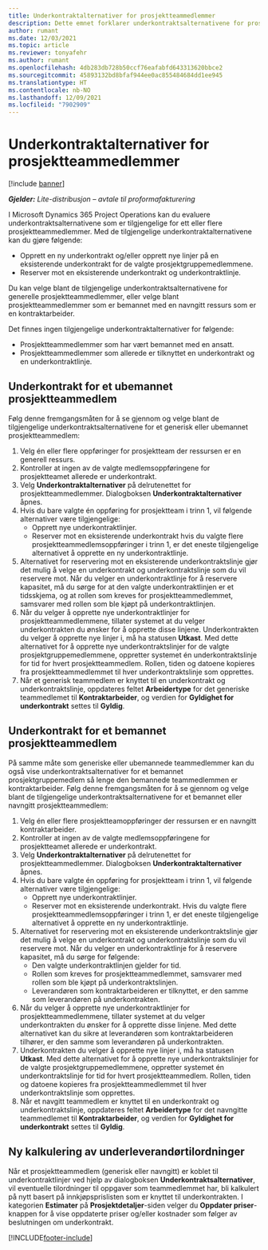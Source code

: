 ```yaml
---
title: Underkontraktalternativer for prosjektteammedlemmer
description: Dette emnet forklarer underkontraktsalternativene for prosjektteammedlemmer i Microsoft Dynamics 365 Project Operations.
author: rumant
ms.date: 12/03/2021
ms.topic: article
ms.reviewer: tonyafehr
ms.author: rumant
ms.openlocfilehash: 4db283db728b50ccf76eafabfd643313620bbce2
ms.sourcegitcommit: 45893132bd8bfaf944ee0ac855484684dd1ee945
ms.translationtype: HT
ms.contentlocale: nb-NO
ms.lasthandoff: 12/09/2021
ms.locfileid: "7902909"
---
```

# <a name="subcontracting-options-for-project-team-members"></a>Underkontraktalternativer for prosjektteammedlemmer

[!include [banner](../../includes/dataverse-preview.md)]

_**Gjelder:** Lite-distribusjon – avtale til proformafakturering_

I Microsoft Dynamics 365 Project Operations kan du evaluere underkontraktsalternativene som er tilgjengelige for ett eller flere prosjektteammedlemmer. Med de tilgjengelige underkontraktalternativene kan du gjøre følgende:

- Opprett en ny underkontrakt og/eller opprett nye linjer på en eksisterende underkontrakt for de valgte prosjektgruppemedlemmene. 
- Reserver mot en eksisterende underkontrakt og underkontraktlinje. 

Du kan velge blant de tilgjengelige underkontraktsalternativene for generelle prosjektteammedlemmer, eller velge blant prosjektteammedlemmer som er bemannet med en navngitt ressurs som er en kontraktarbeider. 

Det finnes ingen tilgjengelige underkontraktalternativer for følgende:

- Prosjektteammedlemmer som har vært bemannet med en ansatt. 
- Prosjektteammedlemmer som allerede er tilknyttet en underkontrakt og en underkontraktlinje. 

## <a name="subcontracting-an-unstaffed-project-team-member"></a>Underkontrakt for et ubemannet prosjektteammedlem

Følg denne fremgangsmåten for å se gjennom og velge blant de tilgjengelige underkontraktsalternativene for et generisk eller ubemannet prosjektteammedlem:

1. Velg én eller flere oppføringer for prosjektteam der ressursen er en generell ressurs.
2. Kontroller at ingen av de valgte medlemsoppføringene for prosjektteamet allerede er underkontrakt. 
3. Velg **Underkontraktalternativer** på delrutenettet for prosjektteammedlemmer. Dialogboksen **Underkontraktalternativer** åpnes. 
4. Hvis du bare valgte én oppføring for prosjektteam i trinn 1, vil følgende alternativer være tilgjengelige:
    - Opprett nye underkontraktlinjer. 
    - Reserver mot en eksisterende underkontrakt hvis du valgte flere prosjektteammedlemsoppføringer i trinn 1, er det eneste tilgjengelige alternativet å opprette en ny underkontraktlinje.
5. Alternativet for reservering mot en eksisterende underkontraktslinje gjør det mulig å velge en underkontrakt og underkontraktslinje som du vil reservere mot. Når du velger en underkontraktlinje for å reservere kapasitet, må du sørge for at den valgte underkontraktlinjen er et tidsskjema, og at rollen som kreves for prosjektteammedlemmet, samsvarer med rollen som ble kjøpt på underkontraktlinjen.
6. Når du velger å opprette nye underkontraktlinjer for prosjektteammedlemmene, tillater systemet at du velger underkontrakten du ønsker for å opprette disse linjene. Underkontrakten du velger å opprette nye linjer i, må ha statusen **Utkast**. Med dette alternativet for å opprette nye underkontraktslinjer for de valgte prosjektgruppemedlemmene, oppretter systemet én underkontraktslinje for tid for hvert prosjektteammedlem. Rollen, tiden og datoene kopieres fra prosjektteammedlemmet til hver underkontraktslinje som opprettes. 
7. Når et generisk teammedlem er knyttet til en underkontrakt og underkontraktslinje, oppdateres feltet **Arbeidertype** for det generiske teammedlemet til **Kontraktarbeider**, og verdien for **Gyldighet for underkontrakt** settes til **Gyldig**.

## <a name="subcontracting-a-staffed-project-team-member"></a>Underkontrakt for et bemannet prosjektteammedlem

På samme måte som generiske eller ubemannede teammedlemmer kan du også vise underkontraktsalternativer for et bemannet prosjektgruppemedlem så lenge den bemannede teammedlemmen er kontraktarbeider. Følg denne fremgangsmåten for å se gjennom og velge blant de tilgjengelige underkontraktsalternativene for et bemannet eller navngitt prosjektteammedlem:

1. Velg én eller flere prosjektteamoppføringer der ressursen er en navngitt kontraktarbeider.
2. Kontroller at ingen av de valgte medlemsoppføringene for prosjektteamet allerede er underkontrakt. 
3. Velg **Underkontraktalternativer** på delrutenettet for prosjektteammedlemmer. Dialogboksen **Underkontraktalternativer** åpnes. 
4. Hvis du bare valgte én oppføring for prosjektteam i trinn 1, vil følgende alternativer være tilgjengelige:
      - Opprett nye underkontraktlinjer.
      - Reserver mot en eksisterende underkontrakt.
  Hvis du valgte flere prosjektteammedlemsoppføringer i trinn 1, er det eneste tilgjengelige alternativet å opprette en ny underkontraktlinje.
5. Alternativet for reservering mot en eksisterende underkontraktslinje gjør det mulig å velge en underkontrakt og underkontraktslinje som du vil reservere mot. Når du velger en underkontraktlinje for å reservere kapasitet, må du sørge for følgende:
      - Den valgte underkontraktlinjen gjelder for tid. 
      - Rollen som kreves for prosjektteammedlemmet, samsvarer med rollen som ble kjøpt på underkontraktslinjen. 
      - Leverandøren som kontraktarbeideren er tilknyttet, er den samme som leverandøren på underkontrakten.
6. Når du velger å opprette nye underkontraktlinjer for prosjektteammedlemmene, tillater systemet at du velger underkontrakten du ønsker for å opprette disse linjene. Med dette alternativet kan du sikre at leverandøren som kontraktarbeideren tilhører, er den samme som leverandøren på underkontrakten. 
7. Underkontrakten du velger å opprette nye linjer i, må ha statusen **Utkast**. Med dette alternativet for å opprette nye underkontraktslinjer for de valgte prosjektgruppemedlemmene, oppretter systemet én underkontraktslinje for tid for hvert prosjektteammedlem. Rollen, tiden og datoene kopieres fra prosjektteammedlemmet til hver underkontraktslinje som opprettes.  
8. Når et navgitt teammedlem er knyttet til en underkontrakt og underkontraktslinje, oppdateres feltet **Arbeidertype** for det navngitte teammedlemet til **Kontraktarbeider**, og verdien for **Gyldighet for underkontrakt** settes til **Gyldig**.

## <a name="re-costing-subcontractor-assignments"></a>Ny kalkulering av underleverandørtilordninger

Når et prosjektteammedlem (generisk eller navngitt) er koblet til underkontraktlinjer ved hjelp av dialogboksen **Underkontraktsalternativer**, vil eventuelle tilordninger til oppgaver som teammedlemmet har, bli kalkulert på nytt basert på innkjøpsprislisten som er knyttet til underkontrakten. I kategorien **Estimater** på **Prosjektdetaljer**-siden velger du **Oppdater priser**-knappen for å vise oppdaterte priser og/eller kostnader som følger av beslutningen om underkontrakt.

[!INCLUDE[footer-include](../../includes/footer-banner.md)]
